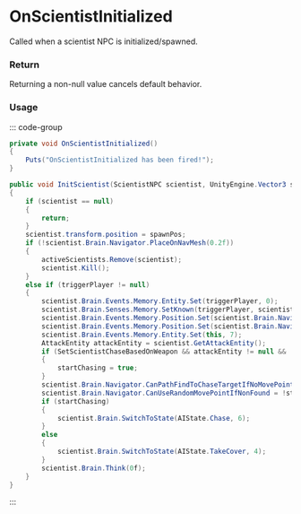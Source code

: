 <Badge type="danger" text="Carbon Compatible"/><Badge type="warning" text="Oxide Compatible"/>
# OnScientistInitialized
Called when a scientist NPC is initialized/spawned.
### Return
Returning a non-null value cancels default behavior.

### Usage
::: code-group
```csharp [Example]
private void OnScientistInitialized()
{
	Puts("OnScientistInitialized has been fired!");
}
```
```csharp [Source — Assembly-CSharp @ BradleyAPC]
public void InitScientist(ScientistNPC scientist, UnityEngine.Vector3 spawnPos, BasePlayer triggerPlayer, bool roadSpawned, bool startChasing)
{
	if (scientist == null)
	{
		return;
	}
	scientist.transform.position = spawnPos;
	if (!scientist.Brain.Navigator.PlaceOnNavMesh(0.2f))
	{
		activeScientists.Remove(scientist);
		scientist.Kill();
	}
	else if (triggerPlayer != null)
	{
		scientist.Brain.Events.Memory.Entity.Set(triggerPlayer, 0);
		scientist.Brain.Senses.Memory.SetKnown(triggerPlayer, scientist, null);
		scientist.Brain.Events.Memory.Position.Set(scientist.Brain.Navigator.transform.position, 7);
		scientist.Brain.Events.Memory.Position.Set(scientist.Brain.Navigator.transform.position, 4);
		scientist.Brain.Events.Memory.Entity.Set(this, 7);
		AttackEntity attackEntity = scientist.GetAttackEntity();
		if (SetScientistChaseBasedOnWeapon && attackEntity != null && !attackEntity.CanUseAtLongRange)
		{
			startChasing = true;
		}
		scientist.Brain.Navigator.CanPathFindToChaseTargetIfNoMovePoint = startChasing;
		scientist.Brain.Navigator.CanUseRandomMovePointIfNonFound = !startChasing;
		if (startChasing)
		{
			scientist.Brain.SwitchToState(AIState.Chase, 6);
		}
		else
		{
			scientist.Brain.SwitchToState(AIState.TakeCover, 4);
		}
		scientist.Brain.Think(0f);
	}
}

```
:::
